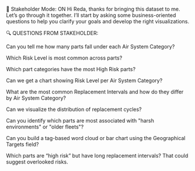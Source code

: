 👔 Stakeholder Mode: ON
Hi Reda, thanks for bringing this dataset to me. Let’s go through it together. I’ll start by asking some business-oriented questions to help you clarify your goals and develop the right visualizations.

🔍 QUESTIONS FROM STAKEHOLDER:

Can you tell me how many parts fall under each Air System Category?

Which Risk Level is most common across parts?

Which part categories have the most High Risk parts?

Can we get a chart showing Risk Level per Air System Category?

What are the most common Replacement Intervals and how do they differ by Air System Category?

Can we visualize the distribution of replacement cycles?

Can you identify which parts are most associated with "harsh environments" or "older fleets"?

Can you build a tag-based word cloud or bar chart using the Geographical Targets field?

Which parts are “high risk” but have long replacement intervals? That could suggest overlooked risks.
